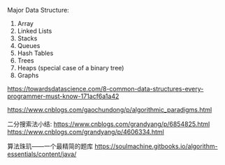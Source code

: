 Major Data Structure:
1. Array<br>
2. Linked Lists<br>
3. Stacks<br>
4. Queues<br>
5. Hash Tables<br>
6. Trees<br>
7. Heaps (special case of a binary tree)<br>
8. Graphs<br>

https://towardsdatascience.com/8-common-data-structures-every-programmer-must-know-171acf6a1a42

https://www.cnblogs.com/gaochundong/p/algorithmic_paradigms.html

二分搜索法小结:
https://www.cnblogs.com/grandyang/p/6854825.html
https://www.cnblogs.com/grandyang/p/4606334.html

算法珠玑——一个最精简的题库
https://soulmachine.gitbooks.io/algorithm-essentials/content/java/